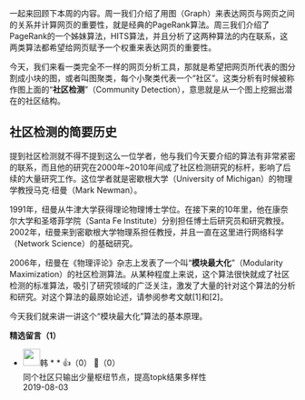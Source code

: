一起来回顾下本周的内容。周一我们介绍了用图（Graph）来表达网页与网页之间的关系并计算网页的重要性，就是经典的PageRank算法。周三我们介绍了PageRank的一个姊妹算法，HITS算法，并且分析了这两种算法的内在联系，这两类算法都希望给网页赋予一个权重来表达网页的重要性。

今天，我们来看一类完全不一样的网页分析工具，那就是希望把网页所代表的图分割成小块的图，或者叫图聚类，每个小聚类代表一个“社区”。这类分析有时候被称作图上面的“**社区检测**”（Community Detection），意思就是从一个图上挖掘出潜在的社区结构。

## 社区检测的简要历史

提到社区检测就不得不提到这么一位学者，他与我们今天要介绍的算法有非常紧密的联系，而且他的研究在2000年~2010年间成了社区检测研究的标杆，影响了后续的大量研究工作。这位学者就是密歇根大学（University of Michigan）的物理学教授马克·纽曼（Mark Newman）。

1991年，纽曼从牛津大学获得理论物理博士学位。在接下来的10年里，他在康奈尔大学和圣塔菲学院（Santa Fe Institute）分别担任博士后研究员和研究教授。2002年，纽曼来到密歇根大学物理系担任教授，并且一直在这里进行网络科学（Network Science）的基础研究。

2006年，纽曼在《物理评论》杂志上发表了一个叫“**模块最大化**”（Modularity Maximization）的社区检测算法。从某种程度上来说，这个算法很快就成了社区检测的标准算法，吸引了研究领域的广泛关注，激发了大量的针对这个算法的分析和研究。对这个算法的最原始论述，请参阅参考文献\[1]和\[2]。

今天我们就来讲一讲这个“模块最大化”算法的基本原理。
<div><strong>精选留言（1）</strong></div><ul>
<li><img src="https://static001.geekbang.org/account/avatar/00/18/8f/98/7d1287d9.jpg" width="30px"><span>韩 * *</span> 👍（0） 💬（0）<div>同个社区只输出少量枢纽节点，提高topk结果多样性</div>2019-08-03</li><br/>
</ul>